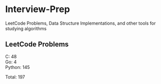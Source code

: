 # Interview-Prep
LeetCode Problems, Data Structure Implementations, and other tools for studying algorithms

## LeetCode Problems
C:      48<br/>
Go:     4<br/>
Python: 145<br/>

Total:  197
